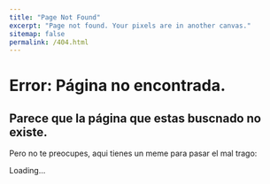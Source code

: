 ```yaml
---
title: "Page Not Found"
excerpt: "Page not found. Your pixels are in another canvas."
sitemap: false
permalink: /404.html
---
```

# Error: Página no encontrada.
## Parece que la página que estas buscnado no existe.
Pero no te preocupes, aqui tienes un meme para pasar el mal trago:

<div id="meme-container">Loading...</div>

<script>
    async function getPost() {
        // Obtener un post random
        const post = await fetch("https://www.reddit.com/r/ProgrammerHumor/random.json")
            .then( resp => resp.json())

        // Si el post no tiene imagen devolvemos null
        const postEntry = post.find(e => e?.data?.children?.[0]?.data?.url_overridden_by_dest)
        if (!postEntry) {
            return null
        }
        const postData = postEntry.data.children[0].data

        return {image: postData.url_overridden_by_dest, url: postData.url}
    }
    async function loadMeme() {
        let post = null

        // pedimos posts hasta que obtengamos uno con imagen.
        while (!post) {
            post = await getPost()
        }
        
        // Preparamos el html a insertar
        let a = document.createElement('a')
        a.href = post.url
        a.rel = "noreferrer noopener"
        a.target = "_blank"
        let img = document.createElement('img')
        // Si la imagen es invalida y falla al cargar reiniciamos la operación.
        img.addEventListener('error', loadMeme)
        img.src = post.image
        a.appendChild(img)
        document.getElementById('meme-container').replaceChildren(a)
    }

    loadMeme()
</script>